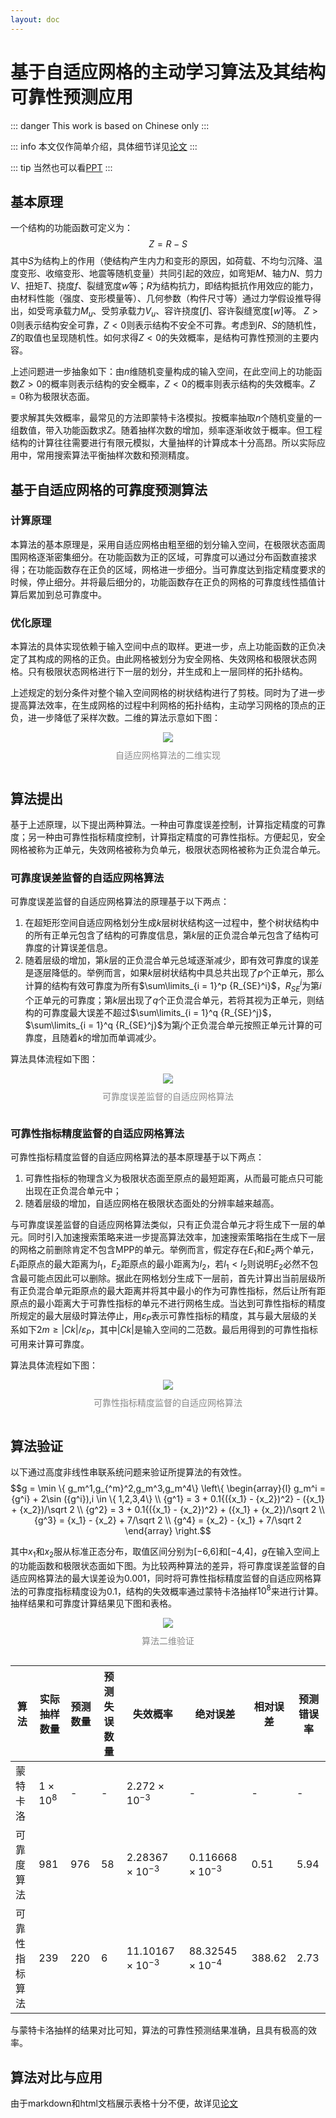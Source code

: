 ```yaml
---
layout: doc
---
```

# 基于自适应网格的主动学习算法及其结构可靠性预测应用

::: danger
This work is based on Chinese only
:::

::: info
本文仅作简单介绍，具体细节详见[论文](/reliabilitythesis.md)
:::

::: tip
当然也可以看[PPT](/reliabilityppt.md)
:::

## 基本原理
一个结构的功能函数可定义为：
$$Z=R-S$$
其中$S$为结构上的作用（使结构产生内力和变形的原因，如荷载、不均匀沉降、温度变形、收缩变形、地震等随机变量）共同引起的效应，如弯矩$M$、轴力$N$、剪力$V$、扭矩$T$、挠度$f$、裂缝宽度$w$等；$R$为结构抗力，即结构抵抗作用效应的能力，由材料性能（强度、变形模量等）、几何参数（构件尺寸等）通过力学假设推导得出，如受弯承载力$M_u$、受剪承载力$V_u$、容许挠度$[f]$、容许裂缝宽度$[w]$等。
$Z>0$则表示结构安全可靠，$Z<0$则表示结构不安全不可靠。考虑到$R$、$S$的随机性，$Z$的取值也呈现随机性。如何求得$Z<0$的失效概率，是结构可靠性预测的主要内容。

上述问题进一步抽象如下：由$n$维随机变量构成的输入空间，在此空间上的功能函数$Z>0$的概率则表示结构的安全概率，$Z<0$的概率则表示结构的失效概率。$Z=0$称为极限状态面。

要求解其失效概率，最常见的方法即蒙特卡洛模拟。按概率抽取$n$个随机变量的一组数值，带入功能函数求$Z$。随着抽样次数的增加，频率逐渐收敛于概率。但工程结构的计算往往需要进行有限元模拟，大量抽样的计算成本十分高昂。所以实际应用中，常用搜索算法平衡抽样次数和预测精度。

## 基于自适应网格的可靠度预测算法

### 计算原理

本算法的基本原理是，采用自适应网格由粗至细的划分输入空间，在极限状态面周围网格逐渐密集细分。在功能函数为正的区域，可靠度可以通过分布函数直接求得；在功能函数存在正负的区域，网格进一步细分。当可靠度达到指定精度要求的时候，停止细分。并将最后细分的，功能函数存在正负的网格的可靠度线性插值计算后累加到总可靠度中。

### 优化原理

本算法的具体实现依赖于输入空间中点的取样。更进一步，点上功能函数的正负决定了其构成的网格的正负。由此网格被划分为安全网格、失效网格和极限状态网格。只有极限状态网格进行下一层的划分，并生成和上一层同样的拓扑结构。

上述规定的划分条件对整个输入空间网格的树状结构进行了剪枝。同时为了进一步提高算法效率，在生成网格的过程中利网格的拓扑结构，主动学习网格的顶点的正负，进一步降低了采样次数。二维的算法示意如下图：


<div style="display: flex; justify-content: center; align-items: center;  flex-direction: column;">
  <img src="/r1.svg">
  <p style="margin-top: 10px; color:#888888">自适应网格算法的二维实现</p>
</div>

## 算法提出
基于上述原理，以下提出两种算法。一种由可靠度误差控制，计算指定精度的可靠度；另一种由可靠性指标精度控制，计算指定精度的可靠性指标。方便起见，安全网格被称为正单元，失效网格被称为负单元，极限状态网格被称为正负混合单元。
### 可靠度误差监督的自适应网格算法

可靠度误差监督的自适应网格算法的原理基于以下两点：
1. 在超矩形空间自适应网格划分生成$k$层树状结构这一过程中，整个树状结构中的所有正单元包含了结构的可靠度信息，第$k$层的正负混合单元包含了结构可靠度的计算误差信息。
2. 随着层级的增加，第$k$层的正负混合单元总域逐渐减少，即有效可靠度的误差是逐层降低的。举例而言，如果$k$层树状结构中具总共出现了$p$个正单元，那么计算的结构有效可靠度为所有$\sum\limits_{i = 1}^p {R_{SE}^i}$，${R_{SE}^i}$为第$i$个正单元的可靠度；第$k$层出现了$q$个正负混合单元，若将其视为正单元，则结构的可靠度最大误差不超过$\sum\limits_{i = 1}^q {R_{SE}^j}$，$\sum\limits_{i = 1}^q {R_{SE}^j}$为第$j$个正负混合单元按照正单元计算的可靠度，且随着$k$的增加而单调减少。

算法具体流程如下图：

<div style="display: flex; justify-content: center; align-items: center;  flex-direction: column;">
  <img src="/r2.svg">
  <p style="margin-top: 10px; color:#888888">可靠度误差监督的自适应网格算法</p>
</div>

### 可靠性指标精度监督的自适应网格算法

可靠性指标精度监督的自适应网格算法的基本原理基于以下两点：
1. 可靠性指标的物理含义为极限状态面至原点的最短距离，从而最可能点只可能出现在正负混合单元中；
2. 随着层级的增加，自适应网格在极限状态面处的分辨率越来越高。

与可靠度误差监督的自适应网格算法类似，只有正负混合单元才将生成下一层的单元。同时引入加速搜索策略来进一步提高算法效率，加速搜索策略指在生成下一层的网格之前删除肯定不包含MPP的单元。举例而言，假定存在$E_1$和$E_2$两个单元，$E_1$距原点的最大距离为$l_1$，$E_2$距原点的最小距离为$l_2$，若$l_1<l_2$则说明$E_2$必然不包含最可能点因此可以删除。据此在网格划分生成下一层前，首先计算出当前层级所有正负混合单元距原点的最大距离并将其中最小的作为可靠性指标，然后让所有距原点的最小距离大于可靠性指标的单元不进行网格生成。当达到可靠性指标的精度所规定的最大层级时算法停止，用$\varepsilon_P$表示可靠性指标的精度，其与最大层级的关系如下$2m ≥|Ck|/\varepsilon_P$，其中$|Ck|$是输入空间的二范数。最后用得到的可靠性指标可用来计算可靠度。


算法具体流程如下图：

<div style="display: flex; justify-content: center; align-items: center;  flex-direction: column;">
  <img src="/r3.svg">
  <p style="margin-top: 10px; color:#888888">可靠性指标精度监督的自适应网格算法</p>
</div>

## 算法验证

以下通过高度非线性串联系统问题来验证所提算法的有效性。
$$g = \min \{ g_m^1,g_{^m}^2,g_m^3,g_m^4\} \left\{ \begin{array}{l}
g_m^i = {g^i} + 2\sin ({g^i}),i \in \{ 1,2,3,4\} \\
{g^1} = 3 + 0.1{({x_1} - {x_2})^2} - ({x_1} + {x_2})/\sqrt 2 \\
{g^2} = 3 + 0.1{({x_1} - {x_2})^2} + ({x_1} + {x_2})/\sqrt 2 \\
{g^3} = {x_1} - {x_2} + 7/\sqrt 2 \\
{g^4} = {x_2} - {x_1} + 7/\sqrt 2 
\end{array} \right.$$

其中$x_1$和$x_2$服从标准正态分布，取值区间分别为[−6,6]和[−4,4]，$g$在输入空间上的功能函数和极限状态面如下图。为比较两种算法的差异，将可靠度误差监督的自适应网格算法的最大误差设为0.001，同时将可靠性指标精度监督的自适应网格算法的可靠度指标精度设为0.1，结构的失效概率通过蒙特卡洛抽样$10^8$来进行计算。抽样结果和可靠度计算结果见下图和表格。

<div style="display: flex; justify-content: center; align-items: center;  flex-direction: column;">
  <img src="/r4.svg">
  <p style="margin-top: 10px; color:#888888">算法二维验证</p>
</div>

| 算法         | 实际抽样数量 | 预测数量 | 预测失误数量 | 失效概率              | 绝对误差              | 相对误差 | 预测错误率 |
| -------------- | ----------------- | -------- | ------------ | ------------------------- | ------------------------- | -------- | ---------- |
| 蒙特卡洛   | $1 \times 10^{8}$ | -        | -            | $2.272 \times 10^{-3}$    | -                         | -        | -          |
| 可靠度算法 | $981$               | $976$     | $58$           | $2.28367 \times 10^{-3}$  | $0.116668 \times 10^{-3}$ | $0.51%$    | $5.94%$      |
| 可靠性指标算法 | $239$               | $220$      | $6$            | $11.10167 \times 10^{-3}$ | $88.32545 \times 10^{-4}$ | $388.62%$  | $2.73%$      |

与蒙特卡洛抽样的结果对比可知，算法的可靠性预测结果准确，且具有极高的效率。

## 算法对比与应用

由于markdown和html文档展示表格十分不便，故详见[论文](/reliabilitythesis.md)